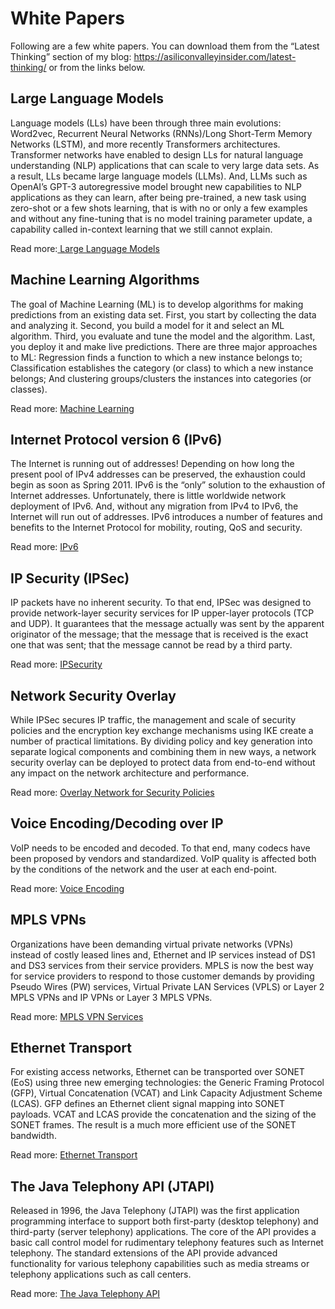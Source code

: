 # White Papers

Following are a few white papers. You can download them from the “Latest Thinking” section of my blog: https://asiliconvalleyinsider.com/latest-thinking/ or from the links below.

## Large Language Models
Language models (LLs) have been through three main evolutions: Word2vec, Recurrent Neural Networks (RNNs)/Long Short-Term Memory Networks (LSTM), and more recently Transformers architectures. Transformer networks have enabled to design LLs for natural language understanding (NLP) applications that can scale to very large data sets. As a result, LLs became large language models (LLMs). And, LLMs such as OpenAI’s GPT-3 autoregressive model brought new capabilities to NLP applications as they can learn, after being pre-trained, a new task using zero-shot or a few shots learning, that is with no or only a few examples and without any fine-tuning that is no model training parameter update, a capability called in-context learning that we still cannot explain.

Read more:[ Large Language Models](https://siliconvalleyinsider.files.wordpress.com/2023/08/large_language_models.pdf)

## Machine Learning Algorithms

The goal of Machine Learning (ML) is to develop algorithms for making predictions from an existing data set. First, you start by collecting the data and analyzing it. Second, you build a model for it and select an ML algorithm. Third, you evaluate and tune the model and the algorithm. Last, you deploy it and make live predictions. There are three major approaches to ML: Regression finds a function to which a new instance belongs to; Classification establishes the category (or class) to which a new instance belongs; And clustering groups/clusters the instances into categories (or classes).

Read more: [Machine Learning](https://siliconvalleyinsider.files.wordpress.com/2023/08/machine_learning.pdf)

## Internet Protocol version 6 (IPv6)

The Internet is running out of addresses! Depending on how long the present pool of IPv4 addresses can be preserved, the exhaustion could begin as soon as Spring 2011. IPv6 is the “only” solution to the exhaustion of Internet addresses. Unfortunately, there is little worldwide network deployment of IPv6. And, without any migration from IPv4 to IPv6, the Internet will run out of addresses. IPv6 introduces a number of features and benefits to the Internet Protocol for mobility, routing, QoS and security.

Read more: [IPv6](https://siliconvalleyinsider.files.wordpress.com/2023/08/ipv6.pdf)

## IP Security (IPSec)

IP packets have no inherent security. To that end, IPSec was designed to provide network-layer security services for IP upper-layer protocols (TCP and UDP). It guarantees that the message actually was sent by the apparent originator of the message; that the message that is received is the exact one that was sent; that the message cannot be read by a third party.

Read more: [IPSecurity](https://siliconvalleyinsider.files.wordpress.com/2023/08/ipsecurity.pdf)

## Network Security Overlay

While IPSec secures IP traffic, the management and scale of security policies and the encryption key exchange mechanisms using IKE create a number of practical limitations. By dividing policy and key generation into separate logical components and combining them in new ways, a network security overlay can be deployed to protect data from end-to-end without any impact on the network architecture and performance.

Read more: [Overlay Network for Security Policies](https://www.networkworld.com/article/2301834/overlay-network-for-security-policies.html)

## Voice Encoding/Decoding over IP

VoIP needs to be encoded and decoded. To that end, many codecs have been proposed by vendors and standardized. VoIP quality is affected both by the conditions of the network and the user at each end-point.

Read more: [Voice Encoding](https://siliconvalleyinsider.files.wordpress.com/2023/08/voice_encoding.pdf)

## MPLS VPNs

Organizations have been demanding virtual private networks (VPNs) instead of costly leased lines and, Ethernet and IP services instead of DS1 and DS3 services from their service providers. MPLS is now the best way for service providers to respond to those customer demands by providing Pseudo Wires (PW) services, Virtual Private LAN Services (VPLS) or Layer 2 MPLS VPNs and IP VPNs or Layer 3 MPLS VPNs.

Read more: [MPLS VPN Services](https://siliconvalleyinsider.files.wordpress.com/2023/08/mplsvpnservices.pdf)

## Ethernet Transport

For existing access networks, Ethernet can be transported over SONET (EoS) using three new emerging technologies: the Generic Framing Protocol (GFP), Virtual Concatenation (VCAT) and Link Capacity Adjustment Scheme (LCAS). GFP defines an Ethernet client signal mapping into SONET payloads. VCAT and LCAS provide the concatenation and the sizing of the SONET frames. The result is a much more efficient use of the SONET bandwidth.

Read more: [Ethernet Transport](https://siliconvalleyinsider.files.wordpress.com/2023/08/ethernet_transport.pdf)

## The Java Telephony API (JTAPI)

Released in 1996, the Java Telephony (JTAPI) was the first application programming interface to support both first-party (desktop telephony) and third-party (server telephony) applications. The core of the API provides a basic call control model for rudimentary telephony features such as Internet telephony. The standard extensions of the API provide advanced functionality for various telephony capabilities such as media streams or telephony applications such as call centers.

Read more: [The Java Telephony API](https://siliconvalleyinsider.files.wordpress.com/2023/08/the-java-telephony-api-2.pdf)
